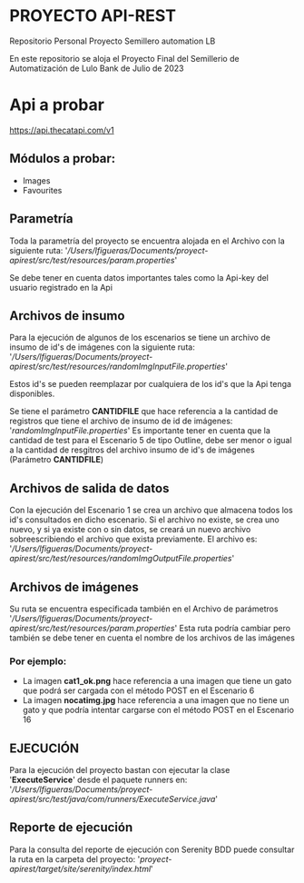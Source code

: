# PROYECTO API-REST
Repositorio Personal Proyecto Semillero automation LB

En este repositorio se aloja el Proyecto Final del Semillerio de Automatización de Lulo Bank de Julio de 2023

# Api a probar
https://api.thecatapi.com/v1

## Módulos a probar:
- Images
- Favourites


## Parametría
Toda la parametría del proyecto se encuentra alojada en el Archivo con la siguiente ruta:
'_/Users/lfigueras/Documents/proyect-apirest/src/test/resources/param.properties_'

Se debe tener en cuenta datos importantes tales como la Api-key del usuario registrado en la Api


## Archivos de insumo
Para la ejecución de algunos de los escenarios se tiene un archivo de insumo de id's de imágenes con la siguiente ruta:
'_/Users/lfigueras/Documents/proyect-apirest/src/test/resources/randomImgInputFile.properties_'

Estos id's se pueden reemplazar por cualquiera de los id's que la Api tenga disponibles.

Se tiene el parámetro **CANTIDFILE** que hace referencia a la cantidad de registros que tiene el archivo de insumo de id de imágenes: '_randomImgInputFile.properties_'
Es importante tener en cuenta que la cantidad de test para el Escenario 5 de tipo Outline, debe ser menor o igual a la cantidad de resgitros del archivo insumo de id's de imágenes (Parámetro **CANTIDFILE**)

## Archivos de salida de datos
Con la ejecución del Escenario 1 se crea un archivo que almacena todos los id's consultados en dicho escenario.
Si el archivo no existe, se crea uno nuevo, y si ya existe con o sin datos, se creará un nuevo archivo sobreescribiendo el archivo que exista previamente.
El archivo es: '_/Users/lfigueras/Documents/proyect-apirest/src/test/resources/randomImgOutputFile.properties_'

## Archivos de imágenes
Su ruta se encuentra especificada también en el Archivo de parámetros '_/Users/lfigueras/Documents/proyect-apirest/src/test/resources/param.properties_'
Esta ruta podría cambiar pero también se debe tener en cuenta el nombre de los archivos de las imágenes

### Por ejemplo:
- La imagen **cat1_ok.png** hace referencia a una imagen que tiene un gato que podrá ser cargada con el método POST en el Escenario 6
- La imagen **nocatimg.jpg** hace referencia a una imagen que no tiene un gato y que podría intentar cargarse con el método POST en el Escenario 16



## EJECUCIÓN
Para la ejecución del proyecto bastan con ejecutar la clase '**ExecuteService**' desde el paquete runners en:
'_/Users/lfigueras/Documents/proyect-apirest/src/test/java/com/runners/ExecuteService.java_'

## Reporte de ejecución
Para la consulta del reporte de ejecución con Serenity BDD puede consultar la ruta en la carpeta del proyecto:
'_proyect-apirest/target/site/serenity/index.html_'